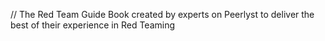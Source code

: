 // The Red Team Guide Book created by experts on Peerlyst to deliver the best of their experience in Red Teaming 
